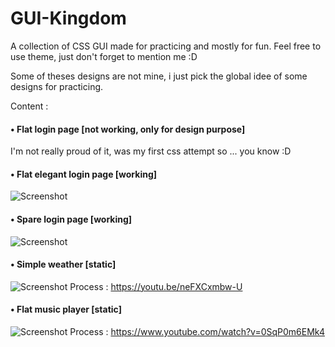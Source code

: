 # GUI-Kingdom
A collection of CSS GUI made for practicing and mostly for fun.
Feel free to use theme, just don't forget to mention me :D

Some of theses designs are not mine, i just pick the global idee of some designs for practicing.

Content :

  #### • Flat login page [not working, only for design purpose]
  I'm not really proud of it, was my first css attempt so ... you know :D

  #### • Flat elegant login page [working]
  ![Screenshot](https://github.com/HomardBoy/GUI-Kingdom/blob/master/Flat_Elegant_Login_Page/Screenshot.png)
  
  #### • Spare login page [working]
  ![Screenshot](https://github.com/HomardBoy/GUI-Kingdom/blob/master/Spare_Flat_Login/Screenshot.png)

  #### • Simple weather [static]
   ![Screenshot](https://github.com/HomardBoy/GUI-Kingdom/blob/master/Simple-weather/Screenshot.png)
   Process : https://youtu.be/neFXCxmbw-U

#### • Flat music player [static]
   ![Screenshot](https://github.com/HomardBoy/GUI-Kingdom/blob/master/Flat_Music_Player/Screenshot.png)
   Process : https://www.youtube.com/watch?v=0SqP0m6EMk4
